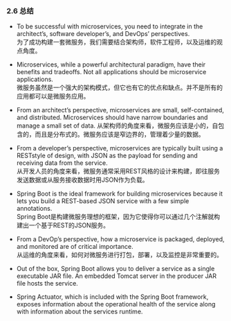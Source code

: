 ### 2.6 总结

* To be successful with microservices, you need to integrate in the architect’s, software developer’s, and DevOps’ perspectives.  
  为了成功构建一套微服务，我们需要结合架构师，软件工程师，以及运维的观点角度。
* Microservices, while a powerful architectural paradigm, have their benefits and tradeoffs. Not all applications should be microservice applications.  
  微服务虽然是一个强大的架构模式，但它也有它的优点和缺点。并不是所有的应用都可以是微服务应用。
* From an architect’s perspective, microservices are small, self-contained, and distributed. Microservices should have narrow boundaries and manage a small set of data.
  从架构师的角度来看，微服务应该是小的，自包含的，而且是分布式的。微服务应该是窄边界的，管理着少量的数据。
* From a developer’s perspective, microservices are typically built using a RESTstyle of design, with JSON as the payload for sending and receiving data from the service.  
  从开发人员的角度来看，微服务通常采用REST风格的设计来构建，即往服务发送数据或从服务接收数据时用JSON作为负载。
* Spring Boot is the ideal framework for building microservices because it lets you build a REST-based JSON service with a few simple annotations.  
  Spring Boot是构建微服务理想的框架，因为它使得你可以通过几个注解就构建出一个基于REST的JSON服务。
* From a DevOp’s perspective, how a microservice is packaged, deployed, and monitored are of critical importance.  
  从运维的角度来看，如何对微服务进行打包，部署，以及监控是非常重要的。
* Out of the box, Spring Boot allows you to deliver a service as a single executable JAR file. An embedded Tomcat server in the producer JAR file hosts the service.  
  
* Spring Actuator, which is included with the Spring Boot framework, exposes information about the operational health of the service along with information about the services runtime.



